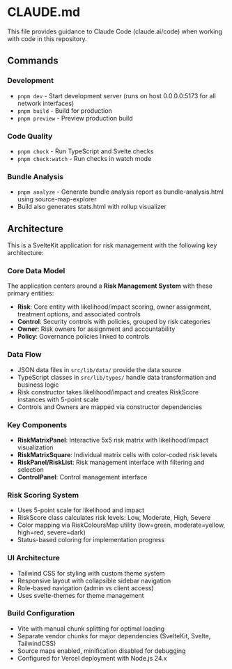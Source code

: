 # CLAUDE.md

This file provides guidance to Claude Code (claude.ai/code) when working with code in this repository.

## Commands

### Development
- `pnpm dev` - Start development server (runs on host 0.0.0.0:5173 for all network interfaces)
- `pnpm build` - Build for production
- `pnpm preview` - Preview production build

### Code Quality
- `pnpm check` - Run TypeScript and Svelte checks
- `pnpm check:watch` - Run checks in watch mode

### Bundle Analysis
- `pnpm analyze` - Generate bundle analysis report as bundle-analysis.html using source-map-explorer
- Build also generates stats.html with rollup visualizer

## Architecture

This is a SvelteKit application for risk management with the following key architecture:

### Core Data Model
The application centers around a **Risk Management System** with these primary entities:
- **Risk**: Core entity with likelihood/impact scoring, owner assignment, treatment options, and associated controls
- **Control**: Security controls with policies, grouped by risk categories
- **Owner**: Risk owners for assignment and accountability
- **Policy**: Governance policies linked to controls

### Data Flow
- JSON data files in `src/lib/data/` provide the data source
- TypeScript classes in `src/lib/types/` handle data transformation and business logic
- Risk constructor takes likelihood/impact and creates RiskScore instances with 5-point scale
- Controls and Owners are mapped via constructor dependencies

### Key Components
- **RiskMatrixPanel**: Interactive 5x5 risk matrix with likelihood/impact visualization
- **RiskMatrixSquare**: Individual matrix cells with color-coded risk levels
- **RiskPanel/RiskList**: Risk management interface with filtering and selection
- **ControlPanel**: Control management interface

### Risk Scoring System
- Uses 5-point scale for likelihood and impact
- RiskScore class calculates risk levels: Low, Moderate, High, Severe
- Color mapping via RiskColoursMap utility (low=green, moderate=yellow, high=red, severe=dark)
- Status-based coloring for implementation progress

### UI Architecture
- Tailwind CSS for styling with custom theme system
- Responsive layout with collapsible sidebar navigation
- Role-based navigation (admin vs client access)
- Uses svelte-themes for theme management

### Build Configuration
- Vite with manual chunk splitting for optimal loading
- Separate vendor chunks for major dependencies (SvelteKit, Svelte, TailwindCSS)
- Source maps enabled, minification disabled for debugging
- Configured for Vercel deployment with Node.js 24.x